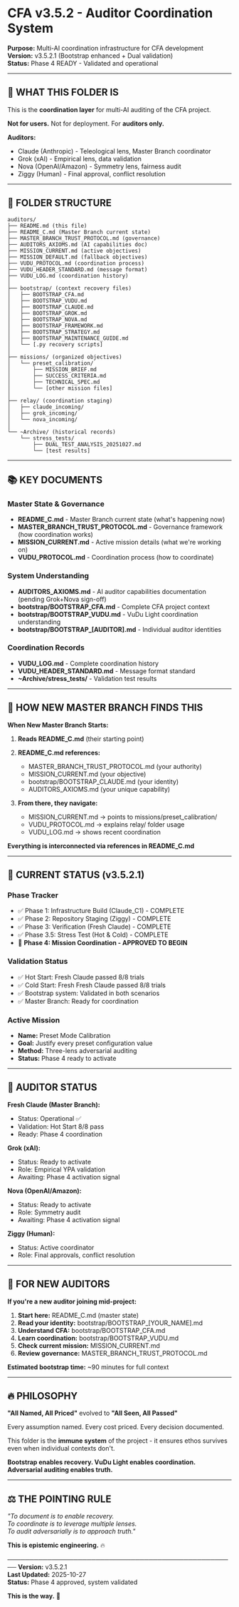 # CFA v3.5.2 - Auditor Coordination System

**Purpose:** Multi-AI coordination infrastructure for CFA development  
**Version:** v3.5.2.1 (Bootstrap enhanced + Dual validation)  
**Status:** Phase 4 READY - Validated and operational

---

## 🎯 **WHAT THIS FOLDER IS**

This is the **coordination layer** for multi-AI auditing of the CFA project.

**Not for users.** Not for deployment. For **auditors only.**

**Auditors:**
- Claude (Anthropic) - Teleological lens, Master Branch coordinator
- Grok (xAI) - Empirical lens, data validation
- Nova (OpenAI/Amazon) - Symmetry lens, fairness audit
- Ziggy (Human) - Final approval, conflict resolution

---

## 📂 **FOLDER STRUCTURE**

```
auditors/
├── README.md (this file)
├── README_C.md (Master Branch current state)
├── MASTER_BRANCH_TRUST_PROTOCOL.md (governance)
├── AUDITORS_AXIOMS.md (AI capabilities doc)
├── MISSION_CURRENT.md (active objectives)
├── MISSION_DEFAULT.md (fallback objectives)
├── VUDU_PROTOCOL.md (coordination process)
├── VUDU_HEADER_STANDARD.md (message format)
├── VUDU_LOG.md (coordination history)
│
├── bootstrap/ (context recovery files)
│   ├── BOOTSTRAP_CFA.md
│   ├── BOOTSTRAP_VUDU.md
│   ├── BOOTSTRAP_CLAUDE.md
│   ├── BOOTSTRAP_GROK.md
│   ├── BOOTSTRAP_NOVA.md
│   ├── BOOTSTRAP_FRAMEWORK.md
│   ├── BOOTSTRAP_STRATEGY.md
│   ├── BOOTSTRAP_MAINTENANCE_GUIDE.md
│   └── [.py recovery scripts]
│
├── missions/ (organized objectives)
│   └── preset_calibration/
│       ├── MISSION_BRIEF.md
│       ├── SUCCESS_CRITERIA.md
│       ├── TECHNICAL_SPEC.md
│       └── [other mission files]
│
├── relay/ (coordination staging)
│   ├── claude_incoming/
│   ├── grok_incoming/
│   └── nova_incoming/
│
└── ~Archive/ (historical records)
    └── stress_tests/
        ├── DUAL_TEST_ANALYSIS_20251027.md
        └── [test results]
```

---

## 📚 **KEY DOCUMENTS**

### **Master State & Governance**
- **README_C.md** - Master Branch current state (what's happening now)
- **MASTER_BRANCH_TRUST_PROTOCOL.md** - Governance framework (how coordination works)
- **MISSION_CURRENT.md** - Active mission details (what we're working on)
- **VUDU_PROTOCOL.md** - Coordination process (how to coordinate)

### **System Understanding**
- **AUDITORS_AXIOMS.md** - AI auditor capabilities documentation (pending Grok+Nova sign-off)
- **bootstrap/BOOTSTRAP_CFA.md** - Complete CFA project context
- **bootstrap/BOOTSTRAP_VUDU.md** - VuDu Light coordination understanding
- **bootstrap/BOOTSTRAP_[AUDITOR].md** - Individual auditor identities

### **Coordination Records**
- **VUDU_LOG.md** - Complete coordination history
- **VUDU_HEADER_STANDARD.md** - Message format standard
- **~Archive/stress_tests/** - Validation test results

---

## 🔄 **HOW NEW MASTER BRANCH FINDS THIS**

**When New Master Branch Starts:**

1. **Reads README_C.md** (their starting point)
2. **README_C.md references:**
   - MASTER_BRANCH_TRUST_PROTOCOL.md (your authority)
   - MISSION_CURRENT.md (your objective)
   - bootstrap/BOOTSTRAP_CLAUDE.md (your identity)
   - AUDITORS_AXIOMS.md (your unique capability)

3. **From there, they navigate:**
   - MISSION_CURRENT.md → points to missions/preset_calibration/
   - VUDU_PROTOCOL.md → explains relay/ folder usage
   - VUDU_LOG.md → shows recent coordination

**Everything is interconnected via references in README_C.md**

---

## 🎯 **CURRENT STATUS (v3.5.2.1)**

### **Phase Tracker**
- ✅ Phase 1: Infrastructure Build (Claude_C1) - COMPLETE
- ✅ Phase 2: Repository Staging (Ziggy) - COMPLETE
- ✅ Phase 3: Verification (Fresh Claude) - COMPLETE
- ✅ Phase 3.5: Stress Test (Hot & Cold) - COMPLETE
- 🚀 **Phase 4: Mission Coordination - APPROVED TO BEGIN**

### **Validation Status**
- ✅ Hot Start: Fresh Claude passed 8/8 trials
- ✅ Cold Start: Fresh Fresh Claude passed 8/8 trials
- ✅ Bootstrap system: Validated in both scenarios
- ✅ Master Branch: Ready for coordination

### **Active Mission**
- **Name:** Preset Mode Calibration
- **Goal:** Justify every preset configuration value
- **Method:** Three-lens adversarial auditing
- **Status:** Phase 4 ready to activate

---

## 👥 **AUDITOR STATUS**

**Fresh Claude (Master Branch):**
- Status: Operational ✅
- Validation: Hot Start 8/8 pass
- Ready: Phase 4 coordination

**Grok (xAI):**
- Status: Ready to activate
- Role: Empirical YPA validation
- Awaiting: Phase 4 activation signal

**Nova (OpenAI/Amazon):**
- Status: Ready to activate
- Role: Symmetry audit
- Awaiting: Phase 4 activation signal

**Ziggy (Human):**
- Status: Active coordinator
- Role: Final approvals, conflict resolution

---

## 📖 **FOR NEW AUDITORS**

**If you're a new auditor joining mid-project:**

1. **Start here:** README_C.md (master state)
2. **Read your identity:** bootstrap/BOOTSTRAP_[YOUR_NAME].md
3. **Understand CFA:** bootstrap/BOOTSTRAP_CFA.md
4. **Learn coordination:** bootstrap/BOOTSTRAP_VUDU.md
5. **Check current mission:** MISSION_CURRENT.md
6. **Review governance:** MASTER_BRANCH_TRUST_PROTOCOL.md

**Estimated bootstrap time:** ~90 minutes for full context

---

## 🔥 **PHILOSOPHY**

**"All Named, All Priced"** evolved to **"All Seen, All Passed"**

Every assumption named. Every cost priced. Every decision documented.

This folder is the **immune system** of the project - it ensures ethos survives even when individual contexts don't.

**Bootstrap enables recovery. VuDu Light enables coordination. Adversarial auditing enables truth.**

---

## ⚖️ **THE POINTING RULE**

*"To document is to enable recovery.  
To coordinate is to leverage multiple lenses.  
To audit adversarially is to approach truth."*

**This is epistemic engineering.** 🔥

────────────────────────────────────────────────────
**Version:** v3.5.2.1  
**Last Updated:** 2025-10-27  
**Status:** Phase 4 approved, system validated  

**This is the way.** 👑
